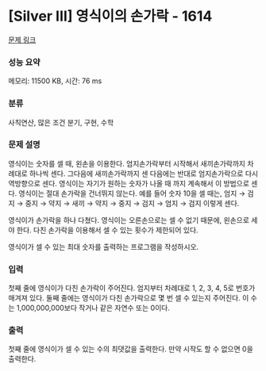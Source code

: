 # [Silver III] 영식이의 손가락 - 1614 

[문제 링크](https://www.acmicpc.net/problem/1614) 

### 성능 요약

메모리: 11500 KB, 시간: 76 ms

### 분류

사칙연산, 많은 조건 분기, 구현, 수학

### 문제 설명

<p>영식이는 숫자를 셀 때, 왼손을 이용한다. 엄지손가락부터 시작해서 새끼손가락까지 차례대로 하나씩 센다. 그다음에 새끼손가락까지 센 다음에는 반대로 엄지손가락으로 다시 역방향으로 센다. 영식이는 자기가 원하는 숫자가 나올 때 까지 계속해서 이 방법으로 센다. 영식이는 절대 손가락을 건너뛰지 않는다. 예를 들어 숫자 10을 셀 때는, 엄지 → 검지 → 중지 → 약지 → 새끼 → 약지 → 중지 → 검지 → 엄지 → 검지 이렇게 센다.</p>

<p>영식이가 손가락을 하나 다쳤다. 영식이는 오른손으로는 셀 수 없기 때문에, 왼손으로 세야 한다. 다친 손가락을 이용해서 셀 수 있는 횟수가 제한되어 있다.</p>

<p>영식이가 셀 수 있는 최대 숫자를 출력하는 프로그램을 작성하시오.</p>

### 입력 

 <p>첫째 줄에 영식이가 다친 손가락이 주어진다. 엄지부터 차례대로 1, 2, 3, 4, 5로 번호가 매겨져 있다. 둘째 줄에는 영식이가 다친 손가락으로 몇 번 셀 수 있는지 주어진다. 이 수는 1,000,000,000보다 작거나 같은 자연수 또는 0이다.</p>

### 출력 

 <p>첫째 줄에 영식이가 셀 수 있는 수의 최댓값을 출력한다. 만약 시작도 할 수 없으면 0을 출력한다.</p>

